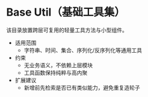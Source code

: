 # Base Util（基础工具集）

该目录放置跨层可复用的轻量工具方法与小型组件。

- 适用范围
  - 字符串、时间、集合、序列化/反序列化等通用工具
- 约束
  - 无业务语义，不依赖上层模块
  - 工具函数保持纯粹与高内聚
- 扩展建议
  - 新增前先检索是否已有类似能力，避免重复造轮子
